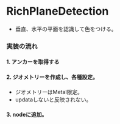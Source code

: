 # RichPlaneDetection

* 垂直、水平の平面を認識して色をつける。

### 実装の流れ


#### 1. アンカーを取得する

#### 2. ジオメトリーを作成し、各種設定。
* ジオメトリーはMetal限定。
* updataしないと反映されない。

#### 3. nodeに追加。
